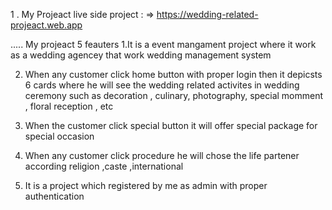 1 . My Projeact live side project   : => https://wedding-related-projeact.web.app

 ..... My projeact 5 feauters
1.It is a event mangament project where it work as a wedding agencey that work wedding management system 

2. When any customer  click home button  with proper login then it depicsts 6 cards where he will see  the wedding related activites in wedding ceremony such as decoration , culinary, photography, special momment , floral reception , etc

3. When the customer click special button it will offer special package for special occasion 

4. When any customer click procedure he will chose the life partener according religion ,caste ,international 
5. It is a project which registered by me as admin with proper authentication
